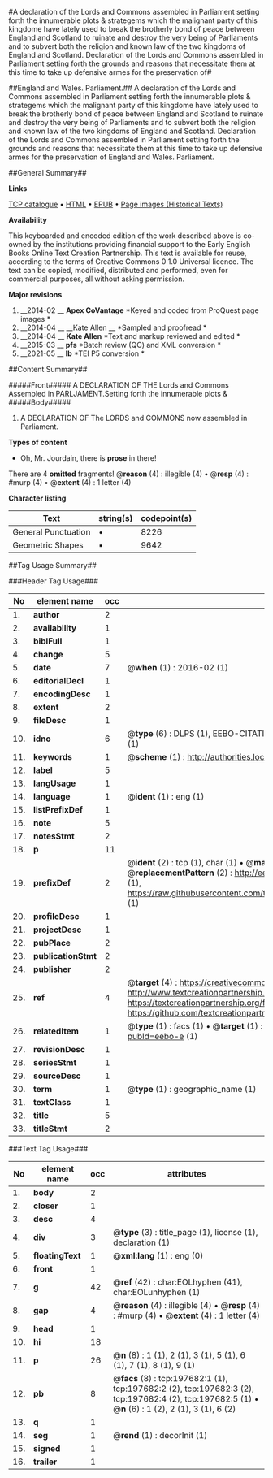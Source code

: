#A declaration of the Lords and Commons assembled in Parliament setting forth the innumerable plots & strategems which the malignant party of this kingdome have lately used to break the brotherly bond of peace between England and Scotland to ruinate and destroy the very being of Parliaments and to subvert both the religion and known law of the two kingdoms of England and Scotland. Declaration of the Lords and Commons assembled in Parliament setting forth the grounds and reasons that necessitate them at this time to take up defensive armes for the preservation of#

##England and Wales. Parliament.##
A declaration of the Lords and Commons assembled in Parliament setting forth the innumerable plots & strategems which the malignant party of this kingdome have lately used to break the brotherly bond of peace between England and Scotland to ruinate and destroy the very being of Parliaments and to subvert both the religion and known law of the two kingdoms of England and Scotland.
Declaration of the Lords and Commons assembled in Parliament setting forth the grounds and reasons that necessitate them at this time to take up defensive armes for the preservation of
England and Wales. Parliament.

##General Summary##

**Links**

[TCP catalogue](http://www.ota.ox.ac.uk/tcp/)  • 
[HTML](http://tei.it.ox.ac.uk/tcp/Texts-HTML/free/B21/B21965.html)  • 
[EPUB](http://tei.it.ox.ac.uk/tcp/Texts-EPUB/free/B21/B21965.epub) • 
[Page images (Historical Texts)](https://historicaltexts.jisc.ac.uk/eebo-12277450e)

**Availability**

This keyboarded and encoded edition of the work described above is co-owned by the
    institutions providing financial support to the Early English Books Online Text Creation
    Partnership. This text is available for reuse, according to the terms of  Creative Commons 0 1.0 Universal
    licence. The text can be copied, modified, distributed and performed, even for commercial
    purposes, all without asking permission.

**Major revisions**

1. __2014-02 __ __Apex CoVantage__ *Keyed and coded from ProQuest page images *
1. __2014-04 __ __Kate Allen __ *Sampled and proofread *
1. __2014-04 __ __Kate Allen__ *Text and markup reviewed and edited *
1. __2015-03 __ __pfs__ *Batch review (QC) and XML conversion *
1. __2021-05 __ __lb__ *TEI P5 conversion *

##Content Summary##

#####Front#####
A DECLARATION OF THE Lords and Commons Assembled in PARLJAMENT.Setting forth the innumerable plots &
#####Body#####

1. A DECLARATION OF The LORDS and COMMONS now assembled in Parliament.

**Types of content**

  * Oh, Mr. Jourdain, there is **prose** in there!

There are 4 **omitted** fragments! 
 @__reason__ (4) : illegible (4)  •  @__resp__ (4) : #murp (4)  •  @__extent__ (4) : 1 letter (4)

**Character listing**


|Text|string(s)|codepoint(s)|
|---|---|---|
|General Punctuation|•|8226|
|Geometric Shapes|▪|9642|

##Tag Usage Summary##

###Header Tag Usage###

|No|element name|occ|attributes|
|---|---|---|---|
|1.|__author__|2||
|2.|__availability__|1||
|3.|__biblFull__|1||
|4.|__change__|5||
|5.|__date__|7| @__when__ (1) : 2016-02 (1)|
|6.|__editorialDecl__|1||
|7.|__encodingDesc__|1||
|8.|__extent__|2||
|9.|__fileDesc__|1||
|10.|__idno__|6| @__type__ (6) : DLPS (1), EEBO-CITATION (1), VID (1), EEBO-PROQUEST (1), STC (1), OCLC (1)|
|11.|__keywords__|1| @__scheme__ (1) : http://authorities.loc.gov/ (1)|
|12.|__label__|5||
|13.|__langUsage__|1||
|14.|__language__|1| @__ident__ (1) : eng (1)|
|15.|__listPrefixDef__|1||
|16.|__note__|5||
|17.|__notesStmt__|2||
|18.|__p__|11||
|19.|__prefixDef__|2| @__ident__ (2) : tcp (1), char (1)  •  @__matchPattern__ (2) : ([0-9\-]+):([0-9IVX]+) (1), (.+) (1)  •  @__replacementPattern__ (2) : http://eebo.chadwyck.com/downloadtiff?vid=$1&page=$2 (1), https://raw.githubusercontent.com/textcreationpartnership/Texts/master/tcpchars.xml#$1 (1)|
|20.|__profileDesc__|1||
|21.|__projectDesc__|1||
|22.|__pubPlace__|2||
|23.|__publicationStmt__|2||
|24.|__publisher__|2||
|25.|__ref__|4| @__target__ (4) : https://creativecommons.org/publicdomain/zero/1.0/ (1), http://www.textcreationpartnership.org/docs/. (1), https://textcreationpartnership.org/faq/#faq05 (1), https://github.com/textcreationpartnership (1)|
|26.|__relatedItem__|1| @__type__ (1) : facs (1)  •  @__target__ (1) : https://data.historicaltexts.jisc.ac.uk/view?pubId=eebo-e (1)|
|27.|__revisionDesc__|1||
|28.|__seriesStmt__|1||
|29.|__sourceDesc__|1||
|30.|__term__|1| @__type__ (1) : geographic_name (1)|
|31.|__textClass__|1||
|32.|__title__|5||
|33.|__titleStmt__|2||


###Text Tag Usage###

|No|element name|occ|attributes|
|---|---|---|---|
|1.|__body__|2||
|2.|__closer__|1||
|3.|__desc__|4||
|4.|__div__|3| @__type__ (3) : title_page (1), license (1), declaration (1)|
|5.|__floatingText__|1| @__xml:lang__ (1) : eng (0)|
|6.|__front__|1||
|7.|__g__|42| @__ref__ (42) : char:EOLhyphen (41), char:EOLunhyphen (1)|
|8.|__gap__|4| @__reason__ (4) : illegible (4)  •  @__resp__ (4) : #murp (4)  •  @__extent__ (4) : 1 letter (4)|
|9.|__head__|1||
|10.|__hi__|18||
|11.|__p__|26| @__n__ (8) : 1 (1), 2 (1), 3 (1), 5 (1), 6 (1), 7 (1), 8 (1), 9 (1)|
|12.|__pb__|8| @__facs__ (8) : tcp:197682:1 (1), tcp:197682:2 (2), tcp:197682:3 (2), tcp:197682:4 (2), tcp:197682:5 (1)  •  @__n__ (6) : 1 (2), 2 (1), 3 (1), 6 (2)|
|13.|__q__|1||
|14.|__seg__|1| @__rend__ (1) : decorInit (1)|
|15.|__signed__|1||
|16.|__trailer__|1||
